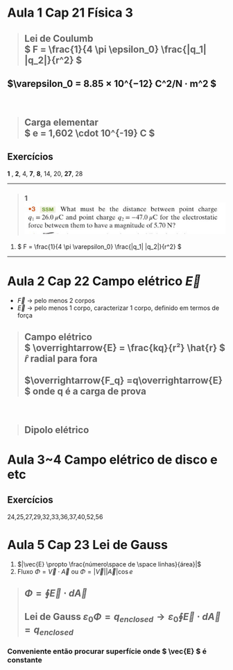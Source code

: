 # Aula 1 Cap 21 Física 3

>## Lei de Coulumb <br> $ F = \frac{1}{4 \pi \epsilon_0} \frac{|q_1| |q_2|}{r^2} $

$\varepsilon_0 =  8.85 × 10^{−12} C^2/N · m^2 $
---

<br>

>## Carga elementar <br> $ e = 1,602 \cdot 10^{-19} C $

## Exercícios 
**1** , **2**, 4, **7**, **8**, 14, 20, **27**, 28

---
>### 1 ![alt text](1.jpg)

1. $ F = \frac{1}{4 \pi \varepsilon_0} \frac{|q_1| |q_2|}{r^2} $


---
# Aula 2 Cap 22 Campo elétrico $\overrightarrow{E}$

- $\overrightarrow{F}$ &rarr; pelo menos 2 corpos
- $\overrightarrow{E}$ &rarr; pelo menos 1 corpo, caracterizar 1 corpo, definido em termos de força
> ## Campo elétrico <br> $ \overrightarrow{E} = \frac{kq}{r²}  \hat{r} $ <br> $\hat{r}$ radial para fora <br> <br> $\overrightarrow{F_q} =q\overrightarrow{E} $ onde q é a carga de prova

<br>

> ## Dipolo elétrico 

# Aula 3~4 Campo elétrico de disco e etc
 
## Exercícios 
24,25,27,29,32,33,36,37,40,52,56
# Aula 5 Cap 23 Lei de Gauss

1. $|\vec{E} \propto \frac{número\space de \space linhas}{área}|$
2. Fluxo $\Phi = \vec{V} \cdot \vec {A}$ ou $\Phi =| \vec{V}||\vec{A}| \cos{e}$
> ##  $\Phi = \oint{\vec{E} \cdot d\vec{A}}$
> ## Lei de Gauss $\varepsilon_0 \Phi = q_{enclosed} \to \varepsilon_0 \oint \vec{E} \cdot d \vec{A} = q_{enclosed}$ 
### Conveniente então procurar superfície onde $ \vec{E} $ é constante 